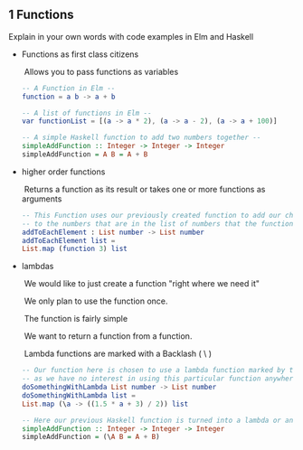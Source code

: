 ## 1  Functions

Explain in your own words with code examples in Elm and Haskell

* Functions as first class citizens

  ​	Allows you to pass functions as variables
  ```elm
  -- A Function in Elm --
  function = a b -> a + b
  
  -- A list of functions in Elm --
  var functionList = [(a -> a * 2), (a -> a - 2), (a -> a + 100)]
  ```
  ```haskell
  -- A simple Haskell function to add two numbers together --
  simpleAddFunction :: Integer -> Integer -> Integer
  simpleAddFunction = A B = A + B
  ```

* higher order functions

  ​	Returns a function as its result or takes one or more functions as arguments
  
  ```elm
  -- This Function uses our previously created function to add our chosen number, --
  -- to the numbers that are in the list of numbers that the function is given. --
  addToEachElement : List number -> List number
  addToEachElement list =
  List.map (function 3) list
  ```

* lambdas

  ​	We would like to just create a function "right where we need it"

  ​	We only plan to use the function once.

  ​	The function is fairly simple

  ​ We want to return a function from a function.
  
  ​ Lambda functions are marked with a Backlash ( \ )
  
  ```elm
  -- Our function here is chosen to use a lambda function marked by the backslash, --
  -- as we have no interest in using this particular function anywhere else. --
  doSomethingWithLambda List number -> List number
  doSomethingWithLambda list =
  List.map (\a -> ((1.5 * a + 3) / 2)) list
  ```
  ```haskell
  -- Here our previous Haskell function is turned into a lambda or anonymous function --
  simpleAddFunction :: Integer -> Integer -> Integer
  simpleAddFunction = (\A B = A + B)
  ```

  


